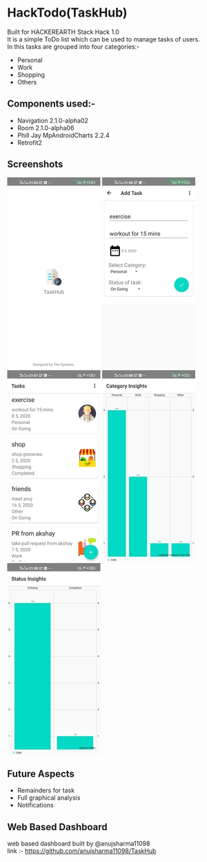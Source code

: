 # HackTodo(TaskHub)
Built for HACKEREARTH Stack Hack 1.0</br>
It is a simple ToDo list which can be used to manage tasks of users.</br>
In this tasks are grouped into four categories:-
* Personal
* Work
* Shopping
* Others

## Components used:-
* Navigation 2.1.0-alpha02
* Room 2.1.0-alpha06
* Phill Jay MpAndroidCharts 2.2.4
* Retrofit2

## Screenshots
![Splash Screen](https://raw.githubusercontent.com/Bhavit1008/HackTodo/master/Screenshots/splash%20screen.jpg)
![Add Task](https://raw.githubusercontent.com/Bhavit1008/HackTodo/master/Screenshots/add%20task.jpg)
![Task List](https://raw.githubusercontent.com/Bhavit1008/HackTodo/master/Screenshots/main%20screen.jpg)
![Category Insights](https://raw.githubusercontent.com/Bhavit1008/HackTodo/master/Screenshots/category%20graph.jpg)
![Completed Insights](https://raw.githubusercontent.com/Bhavit1008/HackTodo/master/Screenshots/completed%20graph.jpg)

## Future Aspects
* Remainders for task
* Full graphical analysis
* Notifications

## Web Based Dashboard 
web based dashboard built by @anujsharma11098</br>
link :- https://github.com/anujsharma11098/TaskHub
